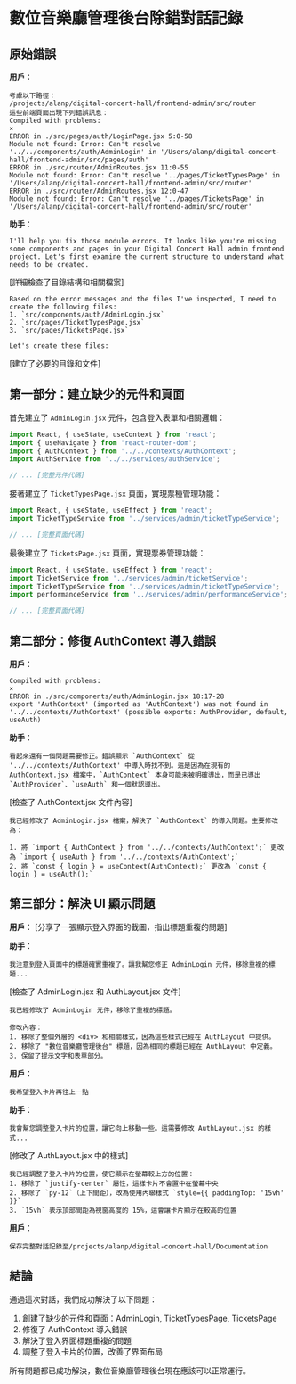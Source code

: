 # 數位音樂廳管理後台除錯對話記錄

## 原始錯誤

**用戶**：
```
考慮以下路徑：
/projects/alanp/digital-concert-hall/frontend-admin/src/router
這些前端頁面出現下列錯誤訊息：
Compiled with problems:
×
ERROR in ./src/pages/auth/LoginPage.jsx 5:0-58
Module not found: Error: Can't resolve '../../components/auth/AdminLogin' in '/Users/alanp/digital-concert-hall/frontend-admin/src/pages/auth'
ERROR in ./src/router/AdminRoutes.jsx 11:0-55
Module not found: Error: Can't resolve '../pages/TicketTypesPage' in '/Users/alanp/digital-concert-hall/frontend-admin/src/router'
ERROR in ./src/router/AdminRoutes.jsx 12:0-47
Module not found: Error: Can't resolve '../pages/TicketsPage' in '/Users/alanp/digital-concert-hall/frontend-admin/src/router'
```

**助手**：
```
I'll help you fix those module errors. It looks like you're missing some components and pages in your Digital Concert Hall admin frontend project. Let's first examine the current structure to understand what needs to be created.
```

[詳細檢查了目錄結構和相關檔案]

```
Based on the error messages and the files I've inspected, I need to create the following files:
1. `src/components/auth/AdminLogin.jsx`
2. `src/pages/TicketTypesPage.jsx`
3. `src/pages/TicketsPage.jsx`

Let's create these files:
```

[建立了必要的目錄和文件]

## 第一部分：建立缺少的元件和頁面

首先建立了 `AdminLogin.jsx` 元件，包含登入表單和相關邏輯：
```jsx
import React, { useState, useContext } from 'react';
import { useNavigate } from 'react-router-dom';
import { AuthContext } from '../../contexts/AuthContext';
import AuthService from '../../services/authService';

// ... [完整元件代碼]
```

接著建立了 `TicketTypesPage.jsx` 頁面，實現票種管理功能：
```jsx
import React, { useState, useEffect } from 'react';
import TicketTypeService from '../services/admin/ticketTypeService';

// ... [完整頁面代碼]
```

最後建立了 `TicketsPage.jsx` 頁面，實現票券管理功能：
```jsx
import React, { useState, useEffect } from 'react';
import TicketService from '../services/admin/ticketService';
import TicketTypeService from '../services/admin/ticketTypeService';
import performanceService from '../services/admin/performanceService';

// ... [完整頁面代碼]
```

## 第二部分：修復 AuthContext 導入錯誤

**用戶**：
```
Compiled with problems:
×
ERROR in ./src/components/auth/AdminLogin.jsx 18:17-28
export 'AuthContext' (imported as 'AuthContext') was not found in '../../contexts/AuthContext' (possible exports: AuthProvider, default, useAuth)
```

**助手**：
```
看起來還有一個問題需要修正。錯誤顯示 `AuthContext` 從 '../../contexts/AuthContext' 中導入時找不到。這是因為在現有的 AuthContext.jsx 檔案中，`AuthContext` 本身可能未被明確導出，而是已導出 `AuthProvider`、`useAuth` 和一個默認導出。
```

[檢查了 AuthContext.jsx 文件內容]

```
我已經修改了 AdminLogin.jsx 檔案，解決了 `AuthContext` 的導入問題。主要修改為：

1. 將 `import { AuthContext } from '../../contexts/AuthContext';` 更改為 `import { useAuth } from '../../contexts/AuthContext';`
2. 將 `const { login } = useContext(AuthContext);` 更改為 `const { login } = useAuth();`
```

## 第三部分：解決 UI 顯示問題

**用戶**：
[分享了一張顯示登入界面的截圖，指出標題重複的問題]

**助手**：
```
我注意到登入頁面中的標題確實重複了。讓我幫您修正 AdminLogin 元件，移除重複的標題...
```

[檢查了 AdminLogin.jsx 和 AuthLayout.jsx 文件]

```
我已經修改了 AdminLogin 元件，移除了重複的標題。

修改內容：
1. 移除了整個外層的 <div> 和相關樣式，因為這些樣式已經在 AuthLayout 中提供。
2. 移除了 "數位音樂廳管理後台" 標題，因為相同的標題已經在 AuthLayout 中定義。
3. 保留了提示文字和表單部分。
```

**用戶**：
```
我希望登入卡片再往上一點
```

**助手**：
```
我會幫您調整登入卡片的位置，讓它向上移動一些。這需要修改 AuthLayout.jsx 的樣式...
```

[修改了 AuthLayout.jsx 中的樣式]

```
我已經調整了登入卡片的位置，使它顯示在螢幕較上方的位置：
1. 移除了 `justify-center` 屬性，這樣卡片不會置中在螢幕中央
2. 移除了 `py-12`（上下間距），改為使用內聯樣式 `style={{ paddingTop: '15vh' }}`
3. `15vh` 表示頂部間距為視窗高度的 15%，這會讓卡片顯示在較高的位置
```

**用戶**：
```
保存完整對話記錄至/projects/alanp/digital-concert-hall/Documentation
```

## 結論

通過這次對話，我們成功解決了以下問題：
1. 創建了缺少的元件和頁面：AdminLogin, TicketTypesPage, TicketsPage
2. 修復了 AuthContext 導入錯誤
3. 解決了登入界面標題重複的問題
4. 調整了登入卡片的位置，改善了界面布局

所有問題都已成功解決，數位音樂廳管理後台現在應該可以正常運行。
